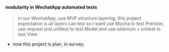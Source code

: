 #### modularity in WechatApp automated tests

> in our WechatApp, use MVP structure layering, this project expectation is all layers can test
so I want use Mocha to test Prenster, use request and unittest to test Model and use selenium + unitest to test View

- now this project is plan, in survey;


